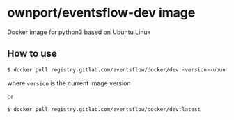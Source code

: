 # ownport/eventsflow-dev image

Docker image for python3 based on Ubuntu Linux

## How to use

```sh
$ docker pull registry.gitlab.com/eventsflow/docker/dev:<version>-ubuntu
```
where `version` is the current image version

or
```sh
$ docker pull registry.gitlab.com/eventsflow/docker/dev:latest
```


